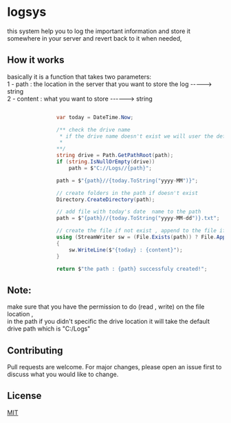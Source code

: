 # logsys
this system help you to log the important information and store it somewhere in your server and revert back to it when needed,


## How it works
basically it is a function that takes two parameters: \
1 - path : the location in the server that you want to store the log -----> string \
2 - content : what you want to store ------> string 

```c#

                var today = DateTime.Now;

                /** check the drive name 
                 * if the drive name doesn't exist we will user the default one C://Logs//
                 * 
                **/
                string drive = Path.GetPathRoot(path);
                if (string.IsNullOrEmpty(drive))
                    path = $"C://Logs//{path}";

                path = $"{path}//{today.ToString("yyyy-MM")}";

                // create folders in the path if doesn't exist
                Directory.CreateDirectory(path);

                // add file with today's date  name to the path
                path = $"{path}//{today.ToString("yyyy-MM-dd")}.txt";

                // create the file if not exist , append to the file if exist
                using (StreamWriter sw = (File.Exists(path)) ? File.AppendText(path) : File.CreateText(path))
                {
                    sw.WriteLine($"{today} : {content}");
                }

                return $"the path : {path} successfuly created!";

```

## Note: 
make sure that you have the permission to do (read , write) on the file location , \
in the path if you didn't specific the drive location it will take the default drive path which is "C:/Logs"

## Contributing
Pull requests are welcome. For major changes, please open an issue first to discuss what you would like to change.



## License
[MIT](https://choosealicense.com/licenses/mit/)
